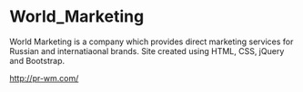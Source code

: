 # World_Marketing

World Marketing is a company which provides direct marketing services for Russian and internatiaonal brands.
Site created using HTML, CSS, jQuery and Bootstrap.

http://pr-wm.com/
